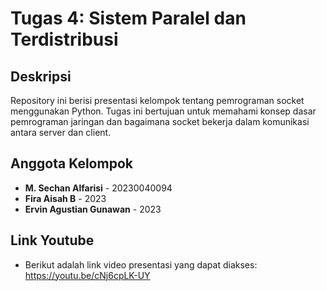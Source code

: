 # Tugas 4: Sistem Paralel dan Terdistribusi

## Deskripsi
Repository ini berisi presentasi kelompok tentang pemrograman socket menggunakan Python. Tugas ini bertujuan untuk memahami konsep dasar pemrograman jaringan dan bagaimana socket bekerja dalam komunikasi antara server dan client.

## Anggota Kelompok
- **M. Sechan Alfarisi** - 20230040094
- **Fira Aisah B** - 2023
- **Ervin Agustian Gunawan** - 2023

## Link Youtube
- Berikut adalah link video presentasi yang dapat diakses: https://youtu.be/cNj6cpLK-UY
